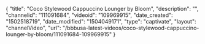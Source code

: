 {
    "title": "Coco Stylewood Cappuccino Lounger by Bloom",
    "description": "",
    "channelid": "111091684",
    "videoid": "109969915",
    "date_created": "1502518719",
    "date_modified": "1504049171",
    "type": "captivate",
    "layout": "channelVideo",
    "url": "\/bbbusa-latest-videos\/coco-stylewood-cappuccino-lounger-by-bloom\/111091684-109969915"
}